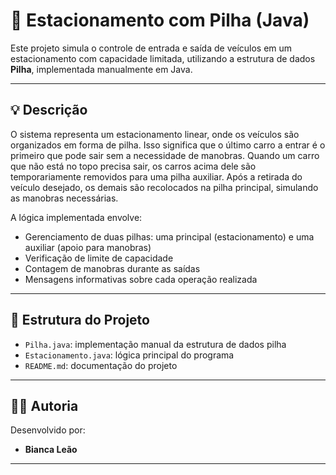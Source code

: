 # 🚗 Estacionamento com Pilha (Java)

Este projeto simula o controle de entrada e saída de veículos em um estacionamento com capacidade limitada, utilizando a estrutura de dados **Pilha**, implementada manualmente em Java.

---

## 💡 Descrição

O sistema representa um estacionamento linear, onde os veículos são organizados em forma de pilha. Isso significa que o último carro a entrar é o primeiro que pode sair sem a necessidade de manobras. Quando um carro que não está no topo precisa sair, os carros acima dele são temporariamente removidos para uma pilha auxiliar. Após a retirada do veículo desejado, os demais são recolocados na pilha principal, simulando as manobras necessárias.

A lógica implementada envolve:
- Gerenciamento de duas pilhas: uma principal (estacionamento) e uma auxiliar (apoio para manobras)
- Verificação de limite de capacidade
- Contagem de manobras durante as saídas
- Mensagens informativas sobre cada operação realizada

---

## 🧱 Estrutura do Projeto

- `Pilha.java`: implementação manual da estrutura de dados pilha
- `Estacionamento.java`: lógica principal do programa
- `README.md`: documentação do projeto

---

## 👩‍💻 Autoria

Desenvolvido por:

- **Bianca Leão**
---